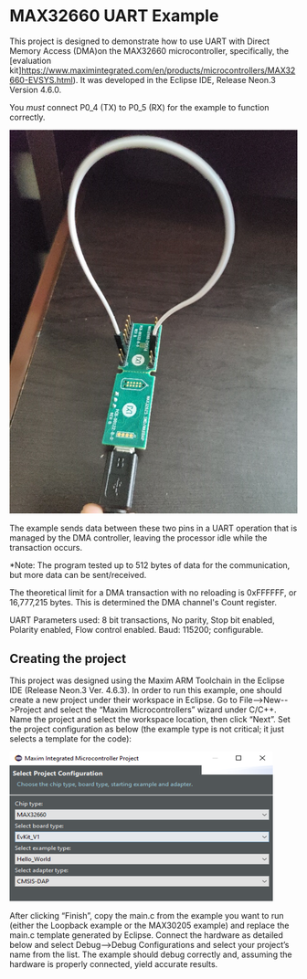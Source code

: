 # MAX32660 UART Example
This project is designed to demonstrate how to use UART with Direct Memory Access (DMA)on the MAX32660 microcontroller, specifically, the [evaluation kit]https://www.maximintegrated.com/en/products/microcontrollers/MAX32660-EVSYS.html). It was developed in the Eclipse IDE, Release Neon.3 Version 4.6.0.

You *must* connect P0_4 (TX) to P0_5 (RX) for the example to function correctly.

![Setup](setup.png)

The example sends data between these two pins in a UART operation that is managed by the DMA
controller, leaving the processor idle while the transaction occurs. 

*Note: The program tested up to 512 bytes of data for the communication, but more data can be sent/received. 

The theoretical limit for a DMA transaction with no reloading is 0xFFFFFF, or 16,777,215 bytes.
This is determined the DMA channel's Count register.

UART Parameters used: 8 bit transactions, No parity, Stop bit enabled, Polarity enabled, Flow control enabled.
Baud: 115200; configurable.

## Creating the project
This project was designed using the Maxim ARM Toolchain in the Eclipse IDE (Release Neon.3 Ver. 4.6.3). In order to run this example, one should create a new project under their workspace in Eclipse. Go to File-->New-->Project and select the “Maxim Microcontrollers” wizard under C/C++. Name the project and select the workspace location, then click “Next”. Set the project configuration as below (the example type is not critical; it just selects a template for the code):

![Project](project.png)

After clicking “Finish”, copy the main.c from the example you want to run (either the Loopback example or the MAX30205 example) and replace the main.c template generated by Eclipse. Connect the hardware as detailed below and select Debug-->Debug Configurations and select your project’s name from the list. The example should debug correctly and, assuming the hardware is properly connected, yield accurate results.

